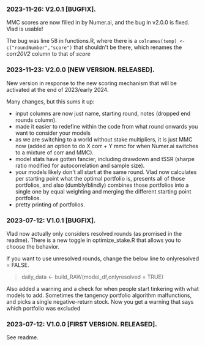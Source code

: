 ### 2023-11-26: V2.0.1 [BUGFIX].

MMC scores are now filled in by Numer.ai, and the bug in v2.0.0 is fixed. Vlad is usable!

The bug was line 58 in functions.R, where there is a ```colnames(temp) <- c("roundNumber","score")``` that shouldn't be there, which renames the _corr20V2_ column to that of _score_


### 2023-11-23: V2.0.0 [NEW VERSION. RELEASED].

New version in response to the new scoring mechanism that will be activated at the end of 2023/early 2024.

Many changes, but this sums it up:

* input columns are now just name, starting round, notes (dropped end rounds column).
* made it easier to redefine within the code from what round onwards you want to consider your models
* as we are switching to a world without stake multipliers, it is just MMC now (added an option to do X corr + Y mmc for when Numer.ai switches to a mixture of corr and MMC).
* model stats have gotten fancier, including drawdown and tSSR (sharpe ratio modified for autocorrelation and sample size).
* your models likely don't all start at the same round. Vlad now calculates per starting point what the optimal portfolio is, presents all of those portfolios, and also (dumbly/blindly) combines those portfolios into a single one by equal weighting and merging the different starting point portfolios.
* pretty printing of portfolios.


### 2023-07-12: V1.0.1 [BUGFIX]. 

Vlad now actually only considers resolved rounds (as promised in the readme). There is a new toggle in optimize_stake.R that allows you to choose the behavior.

If you want to use unresolved rounds, change the below line to onlyresolved = FALSE.

> daily_data <- build_RAW(model_df,onlyresolved = TRUE)

Also added a warning and a check for when people start tinkering with what models to add. Sometimes the tangency portfolio algorithm malfunctions, and picks a single negative-return stock. Now you get a warning that says which portfolio was excluded 


### 2023-07-12: V1.0.0 [FIRST VERSION. RELEASED]. 

See readme.